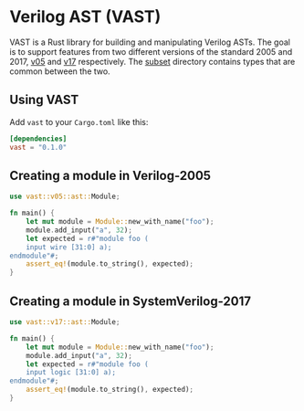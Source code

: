 # Verilog AST (VAST)

VAST is a Rust library for building and manipulating Verilog ASTs. The goal is to support features from two different versions of the standard 2005 and 2017, [v05](https://github.com/vegaluisjose/vast/tree/master/src/v05) and [v17](https://github.com/vegaluisjose/vast/tree/master/src/v17) respectively. The [subset](https://github.com/vegaluisjose/vast/tree/master/src/subset) directory contains types that are common between the two.

## Using VAST

Add `vast` to your `Cargo.toml` like this:
```toml
[dependencies]
vast = "0.1.0"
```

## Creating a module in Verilog-2005

```rust
use vast::v05::ast::Module;

fn main() {
    let mut module = Module::new_with_name("foo");
    module.add_input("a", 32);
    let expected = r#"module foo (
    input wire [31:0] a);
endmodule"#;
    assert_eq!(module.to_string(), expected);
}
```

## Creating a module in SystemVerilog-2017

```rust
use vast::v17::ast::Module;

fn main() {
    let mut module = Module::new_with_name("foo");
    module.add_input("a", 32);
    let expected = r#"module foo (
    input logic [31:0] a);
endmodule"#;
    assert_eq!(module.to_string(), expected);
}
```

